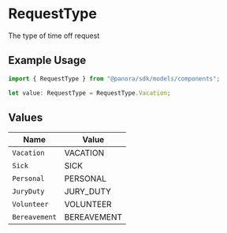 # RequestType

The type of time off request

## Example Usage

```typescript
import { RequestType } from "@panora/sdk/models/components";

let value: RequestType = RequestType.Vacation;
```

## Values

| Name          | Value         |
| ------------- | ------------- |
| `Vacation`    | VACATION      |
| `Sick`        | SICK          |
| `Personal`    | PERSONAL      |
| `JuryDuty`    | JURY_DUTY     |
| `Volunteer`   | VOLUNTEER     |
| `Bereavement` | BEREAVEMENT   |